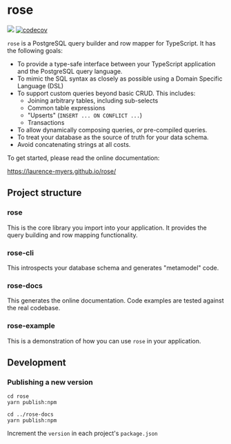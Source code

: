 # rose

![](https://github.com/laurence-myers/rose/workflows/Rose%20CI/badge.svg)
[![codecov](https://codecov.io/gh/laurence-myers/rose/branch/master/graph/badge.svg)](https://codecov.io/gh/laurence-myers/rose)


`rose` is a PostgreSQL query builder and row mapper for TypeScript. It has the following goals:

- To provide a type-safe interface between your TypeScript application and the PostgreSQL query language.
- To mimic the SQL syntax as closely as possible using a Domain Specific Language (DSL)
- To support custom queries beyond basic CRUD. This includes:
  - Joining arbitrary tables, including sub-selects
  - Common table expressions
  - "Upserts" (`INSERT ... ON CONFLICT ...`)
  - Transactions
- To allow dynamically composing queries, _or_ pre-compiled queries.
- To treat your database as the source of truth for your data schema.
- Avoid concatenating strings at all costs.

To get started, please read the online documentation:

https://laurence-myers.github.io/rose/

## Project structure

### rose

This is the core library you import into your application. It provides the query building and row mapping functionality.

### rose-cli

This introspects your database schema and generates "metamodel" code.

### rose-docs

This generates the online documentation. Code examples are tested against the real codebase.

### rose-example

This is a demonstration of how you can use `rose` in your application.

## Development

### Publishing a new version

```
cd rose
yarn publish:npm

cd ../rose-docs
yarn publish:npm
```

Increment the `version` in each project's `package.json`
